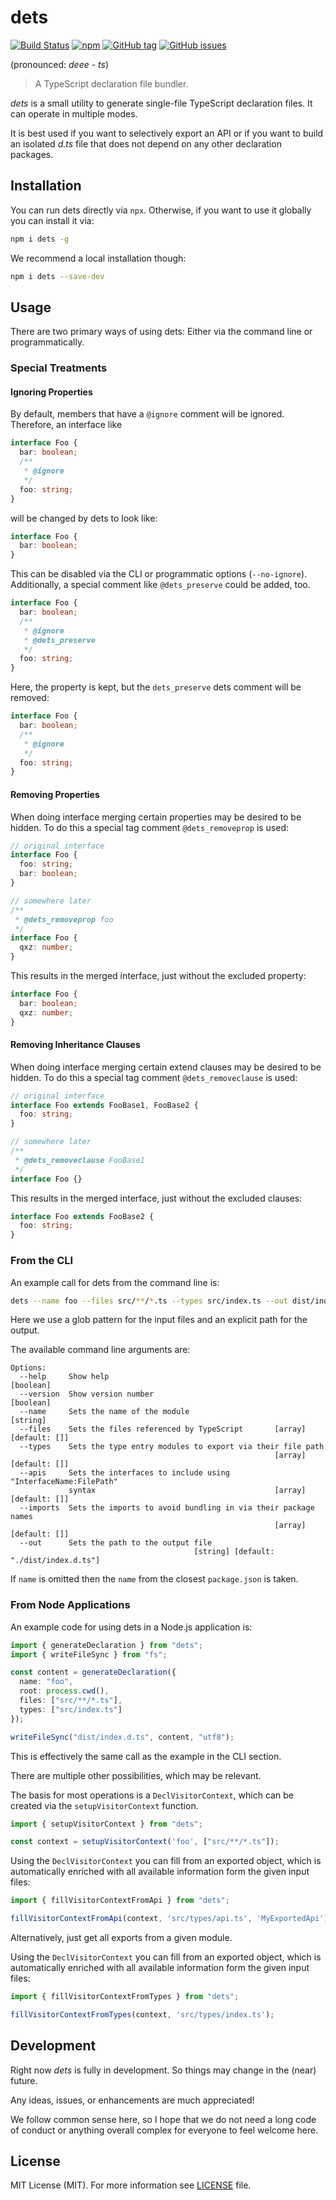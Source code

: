 # dets

[![Build Status](https://florianrappl.visualstudio.com/dets/_apis/build/status/FlorianRappl.dets?branchName=master)](https://florianrappl.visualstudio.com/dets/_build/latest?definitionId=23&branchName=master)
[![npm](https://img.shields.io/npm/v/dets.svg)](https://www.npmjs.com/package/dets)
[![GitHub tag](https://img.shields.io/github/tag/FlorianRappl/dets.svg)](https://github.com/FlorianRappl/dets/releases)
[![GitHub issues](https://img.shields.io/github/issues/FlorianRappl/dets.svg)](https://github.com/FlorianRappl/dets/issues)

(pronounced: *deee - ts*)

> A TypeScript declaration file bundler.

*dets* is a small utility to generate single-file TypeScript declaration files. It can operate in multiple modes.

It is best used if you want to selectively export an API or if you want to build an isolated *d.ts* file that does not depend on any other declaration packages.

## Installation

You can run dets directly via `npx`. Otherwise, if you want to use it globally you can install it via:

```sh
npm i dets -g
```

We recommend a local installation though:

```sh
npm i dets --save-dev
```

## Usage

There are two primary ways of using dets: Either via the command line or programmatically.

### Special Treatments

#### Ignoring Properties

By default, members that have a `@ignore` comment will be ignored. Therefore, an interface like

```ts
interface Foo {
  bar: boolean;
  /**
   * @ignore
   */
  foo: string;
}
```

will be changed by dets to look like:

```ts
interface Foo {
  bar: boolean;
}
```

This can be disabled via the CLI or programmatic options (`--no-ignore`). Additionally, a special comment like `@dets_preserve` could be added, too.

```ts
interface Foo {
  bar: boolean;
  /**
   * @ignore
   * @dets_preserve
   */
  foo: string;
}
```

Here, the property is kept, but the `dets_preserve` dets comment will be removed:

```ts
interface Foo {
  bar: boolean;
  /**
   * @ignore
   */
  foo: string;
}
```

#### Removing Properties

When doing interface merging certain properties may be desired to be hidden. To do this a special tag comment `@dets_removeprop` is used:

```ts
// original interface
interface Foo {
  foo: string;
  bar: boolean;
}

// somewhere later
/**
 * @dets_removeprop foo
 */
interface Foo {
  qxz: number;
}
```

This results in the merged interface, just without the excluded property:

```ts
interface Foo {
  bar: boolean;
  qxz: number;
}
```

#### Removing Inheritance Clauses

When doing interface merging certain extend clauses may be desired to be hidden. To do this a special tag comment `@dets_removeclause` is used:

```ts
// original interface
interface Foo extends FooBase1, FooBase2 {
  foo: string;
}

// somewhere later
/**
 * @dets_removeclause FooBase1
 */
interface Foo {}
```

This results in the merged interface, just without the excluded clauses:

```ts
interface Foo extends FooBase2 {
  foo: string;
}
```

### From the CLI

An example call for dets from the command line is:

```sh
dets --name foo --files src/**/*.ts --types src/index.ts --out dist/index.d.ts
```

Here we use a glob pattern for the input files and an explicit path for the output.

The available command line arguments are:

```plain
Options:
  --help     Show help                                                 [boolean]
  --version  Show version number                                       [boolean]
  --name     Sets the name of the module                                [string]
  --files    Sets the files referenced by TypeScript       [array] [default: []]
  --types    Sets the type entry modules to export via their file path
                                                           [array] [default: []]
  --apis     Sets the interfaces to include using "InterfaceName:FilePath"
             syntax                                        [array] [default: []]
  --imports  Sets the imports to avoid bundling in via their package names
                                                           [array] [default: []]
  --out      Sets the path to the output file
                                         [string] [default: "./dist/index.d.ts"]
```

If `name` is omitted then the `name` from the closest `package.json` is taken.

### From Node Applications

An example code for using dets in a Node.js application is:

```ts
import { generateDeclaration } from "dets";
import { writeFileSync } from "fs";

const content = generateDeclaration({
  name: "foo",
  root: process.cwd(),
  files: ["src/**/*.ts"],
  types: ["src/index.ts"]
});

writeFileSync("dist/index.d.ts", content, "utf8");
```

This is effectively the same call as the example in the CLI section.

There are multiple other possibilities, which may be relevant.

The basis for most operations is a `DeclVisitorContext`, which can be created via the `setupVisitorContext` function.

```ts
import { setupVisitorContext } from "dets";

const context = setupVisitorContext('foo', ["src/**/*.ts"]);
```

Using the `DeclVisitorContext` you can fill from an exported object, which is automatically enriched with all available information form the given input files:

```ts
import { fillVisitorContextFromApi } from "dets";

fillVisitorContextFromApi(context, 'src/types/api.ts', 'MyExportedApi');
```

Alternatively, just get all exports from a given module.

Using the `DeclVisitorContext` you can fill from an exported object, which is automatically enriched with all available information form the given input files:

```ts
import { fillVisitorContextFromTypes } from "dets";

fillVisitorContextFromTypes(context, 'src/types/index.ts');
```

## Development

Right now *dets* is fully in development. So things may change in the (near) future.

Any ideas, issues, or enhancements are much appreciated!

We follow common sense here, so I hope that we do not need a long code of conduct or anything overall complex for everyone to feel welcome here.

## License

MIT License (MIT). For more information see [LICENSE](./LICENSE) file.
